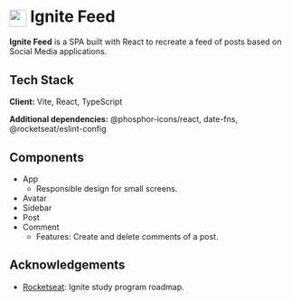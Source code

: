 <h1><img align="center" height="30" src="https://cdn.discordapp.com/attachments/861681804007178290/1192849608657879090/logo.png?ex=65aa92c4&is=65981dc4&hm=81803cd5f6d702bdf4be65628c3daaf0ae082b1c9a31c885e002e4e6fd506cde"> Ignite Feed</h1>

**Ignite Feed** is a SPA built with React to recreate a feed of posts based on Social Media applications.


## Tech Stack

**Client:** Vite, React, TypeScript

**Additional dependencies:** @phosphor-icons/react, date-fns, @rocketseat/eslint-config


## Components

+ App
    - Responsible design for small screens.
+ Avatar
+ Sidebar
+ Post
+ Comment
    - Features: Create and delete comments of a post.

## Acknowledgements

 - [Rocketseat](https://www.rocketseat.com.br/): Ignite study program roadmap.


